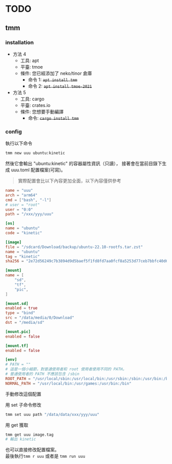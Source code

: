 # TODO

## tmm

### installation

- 方法 4
  - 工具: apt
  - 平臺: tmoe
  - 條件: 您已經添加了 neko/tinor 倉庫
    - 命令 1: ~~`apt install tmm`~~
    - 命令 2: ~~`apt install tmoe-2021`~~
- 方法 5
  - 工具: cargo
  - 平臺: crates.io
  - 條件: 您想要手動編譯
    - 命令: ~~`cargo install tmm`~~

### config

執行以下命令

```sh
tmm new uuu ubuntu:kinetic
```

然後它會輸出 "ubuntu:kinetic" 的容器屬性資訊（只讀）， 接著會在當前目錄下生成 uuu.toml 配置檔案(可寫)。

> 實際配置會比以下內容更加全面，以下內容僅供參考

```toml
name = "uuu"
arch = "arm64"
cmd = ["bash", "-l"]
# user = "root"
user = "0:0"
path = "/xxx/yyy/uuu"

[os]
name = "ubuntu"
code = "kinetic"

[image]
file = "/sdcard/Download/backup/ubuntu-22.10-rootfs.tar.zst"
name = "ubuntu"
tag = "kinetic"
sha256 = "2e72d56249c7b3894d9d5baef5f1fd8fd7aa0fcf8a5253d77ceb7bbfc40d660b"

[mount]
name = [
    "sd",
    "tf",
    "pic",
]

[mount.sd]
enabled = true
type = "bind"
src = "/data/media/0/Download"
dst = "/media/sd"

[mount.pic]
enabled = false

[mount.tf]
enabled = false

[env]
# PATH = ""
# 這是一個小細節，對普通使用者和 root 使用者使用不同的 PATH。
# 普通使用者的 PATH 不應該包含 /sbin
ROOT_PATH = "/usr/local/sbin:/usr/local/bin:/usr/sbin:/sbin:/usr/bin:/bin"
NORMAL_PATH = "/usr/local/bin:/usr/games:/usr/bin:/bin"
```

手動修改這個配置

用 set 子命令修改

```sh
tmm set uuu path "/data/data/xxx/yyy/uuu"
```

用 get 獲取

```sh
tmm get uuu image.tag
# 輸出 kinetic
```

也可以直接修改配置檔案。  
最後執行`tmm r uuu` 或者是 `tmm run uuu`
